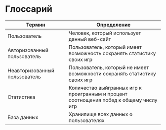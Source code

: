 #  Глоссарий

| Термин| Определение |
| ------ | ------ |
| Пользователь | Человек, который использует данный веб-сайт |
| Авторизованный пользователь | Пользователь, который имеет возможность сохранять статистику своих игр |
| Неавторизованный пользователь | Пользователь, который не имеет возможности сохранять статистику своих игр |
| Статистика | Количество выйгранных игр к проигранным и процент соотнощения побед к общему числу игр |
| База данных | Хранилище всех данных о пользователях |
